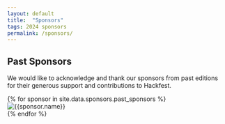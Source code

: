 ```yaml
---
layout: default
title:  "Sponsors"
tags: 2024 sponsors
permalink: /sponsors/
---
```


<section class="content-section bg-light sponsors" id="sponsors">
  <div class="container">
	<h2>Past Sponsors</h2>
<p>
We would like to acknowledge and thank our sponsors from past editions for their generous support and contributions to Hackfest.
</p>
    <div class="row">
    {% for sponsor in site.data.sponsors.past_sponsors %}    
	  <div class="col-md-3">
	    <div class="sponsor-logo">
	      <img src="/images/sponsors/{{sponsor.logo}}" class="img-fluid" alt="{{sponsor.name}}">
	    </div>
	  </div>
    {% endfor %}
     </div>
  </div>
</section>
